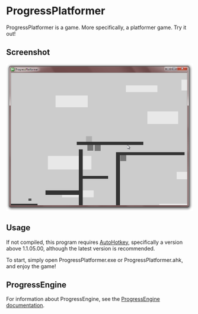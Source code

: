 ProgressPlatformer
==================
ProgressPlatformer is a game. More specifically, a platformer game. Try it out!

Screenshot
----------

![ProgressPlatformer Screenshot](Achromatic.png "Title screen.")

Usage
-----
If not compiled, this program requires [AutoHotkey](http://www.autohotkey.com/), specifically a version above 1.1.05.00, although the latest version is recommended.

To start, simply open ProgressPlatformer.exe or ProgressPlatformer.ahk, and enjoy the game!

ProgressEngine
--------------
For information about ProgressEngine, see the [ProgressEngine documentation](Documentation/ProgressEngine.md).
